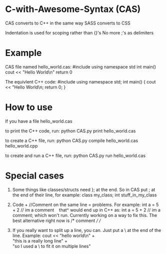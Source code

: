 # C-with-Awesome-Syntax (CAS)
CAS converts to C++ in the same way SASS converts to CSS 

Indentation is used for scoping rather than {}'s
No more ;'s as delimiters



# Example 

CAS file named hello_world.cas:
    #include <iostream>
    using namespace std
    int main()
        cout << "Hello World\n"
        return 0

The equivlent C++ code:
    #include <iostream>
    using namespace std;
    int main() {
        cout << "Hello World\n;
        return 0;
    }

# How to use 
If you have a file hello_world.cas

to print the C++ code, run:
    python CAS.py print hello_world.cas

to create a C++ file, run:
    python CAS.py compile hello_world.cas hello_world.cpp

to create and run a C++ file, run:
    python CAS.py run hello_world.cas
    
    
    
    
# Special cases 

1. Some things like classes/structs need }; at the end. So in CAS put ; at the end of their line, for example:
    class my_class;
        int stuff_in_my_class

2. Code + //Comment on the same line = problems. For example:
        int a = 5 + 2 // im a comment 
    that^ would end up in C++ as:
        int a = 5 + 2 // im a comment;
    which won't run. 
    Currently working on a way to fix this. The best alternative right now is /* comment */ /*

3. If you really want to split up a line, you can. Just put a \ at the end of the line. Example:
    cout << "hello world\n" + \
            "this is a really long line" + \
            "so I used a \\ to fit it on multiple lines"


